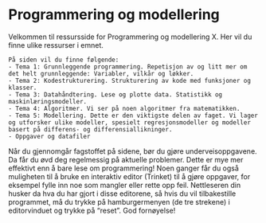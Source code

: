 # Programmering og modellering

Velkommen til ressursside for Programmering og modellering X. Her vil du finne ulike ressurser i emnet.

```{admonition} Innhold
På siden vil du finne følgende:
- Tema 1: Grunnleggende programmering. Repetisjon av og litt mer om det helt grunnleggende: Variabler, vilkår og løkker.
- Tema 2: Kodestrukturering. Strukturering av kode med funksjoner og klasser.
- Tema 3: Datahåndtering. Lese og plotte data. Statistikk og maskinlæringsmodeller.
- Tema 4: Algoritmer. Vi ser på noen algoritmer fra matematikken.
- Tema 5: Modellering. Dette er den viktigste delen av faget. Vi lager og utforsker ulike modeller, spesielt regresjonsmodeller og modeller basert på differens- og differensiallikninger.
- Oppgaver og datafiler
```

Når du gjennomgår fagstoffet på sidene, bør du gjøre underveisoppgavene. Da får du øvd deg regelmessig på aktuelle problemer. Dette er mye mer effektivt enn å bare lese om programmering! Noen ganger får du også muligheten til å bruke en interaktiv editor (Trinket) til å gjøre oppgaver, for eksempel fylle inn noe som mangler eller rette opp feil. Nettleseren din husker da hva du har gjort i disse editorene, så hvis du vil tilbakestille programmet, må du trykke på hamburgermenyen (de tre strekene) i editorvinduet og trykke på “reset”. God fornøyelse!